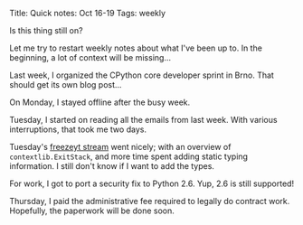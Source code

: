 Title: Quick notes: Oct 16-19
Tags: weekly

<!-- PELICAN_BEGIN_SUMMARY -->

Is this thing still on?

Let me try to restart weekly notes about what I've been up to.
In the beginning, a lot of context will be missing...

<!-- PELICAN_END_SUMMARY -->

Last week, I organized the CPython core developer sprint in Brno.
That should get its own blog post...

On Monday, I stayed offline after the busy week.

Tuesday, I started on reading all the emails from last week.
With various interruptions, that took me two days.

Tuesday's [freezeyt stream](https://youtube.com/live/H_8AKmB6c_0?feature=share)
went nicely; with an overview of `contextlib.ExitStack`, and more time spent
adding static typing information.
I still don't know if I want to add the types.

For work, I got to port a security fix to Python 2.6.
Yup, 2.6 is still supported!

Thursday, I paid the administrative fee required to legally
do contract work.
Hopefully, the paperwork will be done soon.

